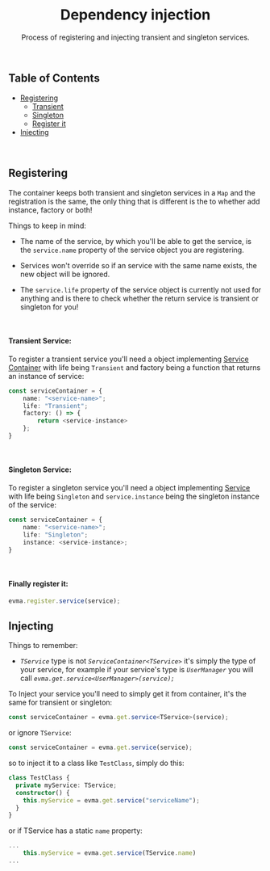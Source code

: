 <h1 align="center">
   <b>
        Dependency injection
    </b>
</h1>

<p align="center">Process of registering and injecting transient and singleton services.</p>
<br />

## Table of Contents

- [Registering](#registering)
  - [Transient](#btransient-serviceb)
  - [Singleton](#bsingleton-serviceb)
  - [Register it](#bfinally-register-itb)
- [Injecting](#injecting)

<br />

## Registering

The container keeps both transient and singleton services in a `Map` and the registration is the same, the only thing that is different is the to whether add instance, factory or both!

Things to keep in mind:

- The name of the service, by which you'll be able to get the service, is the `service.name` property of the service object you are registering.

- Services won't override so if an service with the same name exists, the new object will be ignored.

- The `service.life` property of the service object is currently not used for anything and is there to check whether the return service is transient or singleton for you!

<br />

#### <b>Transient Service</b>:

To register a transient service you'll need a object implementing [Service Container](../src/types/di/serviceContainer.ts) with life being `Transient` and factory being a function that returns an instance of service:

```ts
const serviceContainer = {
    name: "<service-name>";
    life: "Transient";
    factory: () => {
        return <service-instance>
    };
}
```

<br />

#### <b>Singleton Service</b>:

To register a singleton service you'll need a object implementing [Service](../src/types/di/serviceContainer.ts) with life being `Singleton` and `service.instance` being the singleton instance of the service:

```ts
const serviceContainer = {
    name: "<service-name>";
    life: "Singleton";
    instance: <service-instance>;
}
```

<br />

#### <b>Finally register it</b>:

```ts
evma.register.service(service);
```

## Injecting

Things to remember:

- *`TService`* type is not _`ServiceContainer<TService>`_ it's simply the type of your service, for example if your service's type is _`UserManager`_ you will call _`evma.get.service<UserManager>(service);`_

To Inject your service you'll need to simply get it from container, it's the same for transient or singleton:

```ts
const serviceContainer = evma.get.service<TService>(service);
```

or ignore `TService`:

```ts
const serviceContainer = evma.get.service(service);
```

so to inject it to a class like `TestClass`, simply do this:

```ts
class TestClass {
  private myService: TService;
  constructor() {
    this.myService = evma.get.service("serviceName");
  }
}
```

or if TService has a static `name` property:

```ts
...
    this.myService = evma.get.service(TService.name)
...
```
